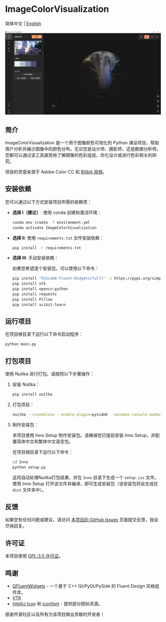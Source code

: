 # ImageColorVisualization

简体中文 | [English](docs/README_EN.md)

![Interface](https://raw.githubusercontent.com/MidnightCrowing/ImageColorVisualization/main/docs/source/Interface_CN.png)

## 简介

ImageColorVisualization 是一个用于图像颜色可视化的 Python
课设项目，帮助用户分析并展示图像中的颜色分布。无论您是设计师、摄影师，还是数据分析师，您都可以通过该工具直观地了解图像的色彩组成，优化设计或进行色彩相关的研究。

项目的灵感来源于 Adobe Color CC 和 [Bilibili 视频](https://www.bilibili.com/video/BV19T421671a)。

## 安装依赖

您可以通过以下方式安装项目所需的依赖项：

- **选择 I（建议）**: 使用 conda 创建和激活环境：
    ```bash
    conda env create -f environment.yml
    conda activate ImageColorVisualization
    ```

- **选择 II**: 使用 `requirements.txt` 文件安装依赖：
    ```bash
    pip install -r requirements.txt
    ```

- **选择 III**: 手动安装依赖：

  如果您希望逐个安装包，可以使用以下命令：
    ```bash
    pip install "PySide6-Fluent-Widgets[full]" -i https://pypi.org/simple/
    pip install vtk
    pip install opencv-python
    pip install requests
    pip install Pillow
    pip install scikit-learn
    ```

## 运行项目

在项目根目录下运行以下命令启动程序：

```bash
python main.py
```

## 打包项目

使用 Nuitka 进行打包。请按照以下步骤操作：

1. 安装 Nuitka：

    ```bash
    pip install nuitka
    ```

2. 打包项目：

    ```bash
    nuitka --standalone --enable-plugin=pyside6 --windows-console-mode=disable --output-dir=dist --windows-icon-from-ico=./resource/image/ImageColorVisualization.ico ./main.py
    ```

3. 制作安装包：

   本项目使用 Inno Setup 制作安装包。请确保您已提前安装 Inno Setup，并配置简体中文和繁体中文语言包。

   在项目根目录下运行以下命令：

   ```bash
   cd Inno
   python setup.py
   ```

   这将自动处理Nuitka打包结果，并在 `Inno` 目录下生成一个 `setup.iss` 文件。使用 Inno Setup 打开该文件并编译，即可生成安装包（该安装包将会生成在
   `dist` 文件夹中）。

## 反馈

如果您有任何问题或建议，请访问 [本项目的 GitHub Issues](https://github.com/MidnightCrowing/ImageColorVisualization/issues)
页面提交反馈，我会尽快回复。

## 许可证

本项目使用 [GPL-3.0 许可证](https://www.gnu.org/licenses/gpl-3.0.html)。

## 鸣谢

- [QFluentWidgets](https://qfluentwidgets.com/zh/pages/about) - 一个基于 C++ Qt/PyQt/PySide 的 Fluent Design 风格组件库。
- [VTK](https://vtk.org/)
- [IntelliJ Icon](https://intellij-icons.jetbrains.design/) 和 [iconfont](https://www.iconfont.cn/) - 提供部分图标资源。

感谢开源社区以及所有为该项目做出贡献的开发者！
